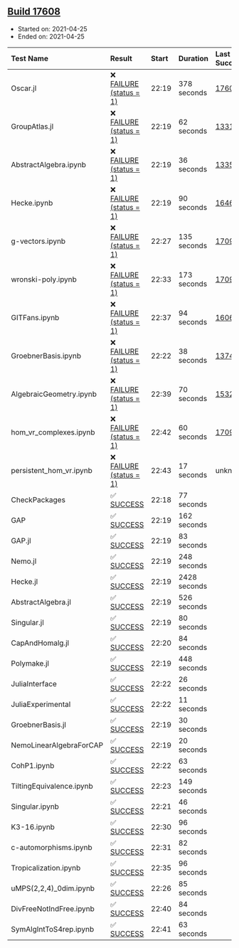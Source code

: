 ## [Build 17608](https://oscarci.mathematik.uni-kl.de/job/oscar/17608/)

* Started on: 2021-04-25
* Ended on: 2021-04-25

| Test Name    | Result | Start | Duration | Last Success | First Failure |
|:-------------|:-------|:------|:---------|:-------------|:--------------|
| Oscar.jl | ❌ [FAILURE (status = 1)](https://oscarci.mathematik.uni-kl.de/job/oscar/17608/artifact/logs/build-17608/Oscar.jl.log) | 22:19 | 378 seconds | [17607](https://oscarci.mathematik.uni-kl.de/job/oscar/17607/) | [17608](https://oscarci.mathematik.uni-kl.de/job/oscar/17608/) |
| GroupAtlas.jl | ❌ [FAILURE (status = 1)](https://oscarci.mathematik.uni-kl.de/job/oscar/17608/artifact/logs/build-17608/GroupAtlas.jl.log) | 22:19 | 62 seconds | [13311](https://oscarci.mathematik.uni-kl.de/job/oscar/13311/) | [13312](https://oscarci.mathematik.uni-kl.de/job/oscar/13312/) |
| AbstractAlgebra.ipynb | ❌ [FAILURE (status = 1)](https://oscarci.mathematik.uni-kl.de/job/oscar/17608/artifact/logs/build-17608/AbstractAlgebra.ipynb.log) | 22:19 | 36 seconds | [13355](https://oscarci.mathematik.uni-kl.de/job/oscar/13355/) | [13356](https://oscarci.mathematik.uni-kl.de/job/oscar/13356/) |
| Hecke.ipynb | ❌ [FAILURE (status = 1)](https://oscarci.mathematik.uni-kl.de/job/oscar/17608/artifact/logs/build-17608/Hecke.ipynb.log) | 22:19 | 90 seconds | [16463](https://oscarci.mathematik.uni-kl.de/job/oscar/16463/) | [16464](https://oscarci.mathematik.uni-kl.de/job/oscar/16464/) |
| g-vectors.ipynb | ❌ [FAILURE (status = 1)](https://oscarci.mathematik.uni-kl.de/job/oscar/17608/artifact/logs/build-17608/g-vectors.ipynb.log) | 22:27 | 135 seconds | [17099](https://oscarci.mathematik.uni-kl.de/job/oscar/17099/) | [17100](https://oscarci.mathematik.uni-kl.de/job/oscar/17100/) |
| wronski-poly.ipynb | ❌ [FAILURE (status = 1)](https://oscarci.mathematik.uni-kl.de/job/oscar/17608/artifact/logs/build-17608/wronski-poly.ipynb.log) | 22:33 | 173 seconds | [17098](https://oscarci.mathematik.uni-kl.de/job/oscar/17098/) | [17099](https://oscarci.mathematik.uni-kl.de/job/oscar/17099/) |
| GITFans.ipynb | ❌ [FAILURE (status = 1)](https://oscarci.mathematik.uni-kl.de/job/oscar/17608/artifact/logs/build-17608/GITFans.ipynb.log) | 22:37 | 94 seconds | [16068](https://oscarci.mathematik.uni-kl.de/job/oscar/16068/) | [16069](https://oscarci.mathematik.uni-kl.de/job/oscar/16069/) |
| GroebnerBasis.ipynb | ❌ [FAILURE (status = 1)](https://oscarci.mathematik.uni-kl.de/job/oscar/17608/artifact/logs/build-17608/GroebnerBasis.ipynb.log) | 22:22 | 38 seconds | [13748](https://oscarci.mathematik.uni-kl.de/job/oscar/13748/) | [13749](https://oscarci.mathematik.uni-kl.de/job/oscar/13749/) |
| AlgebraicGeometry.ipynb | ❌ [FAILURE (status = 1)](https://oscarci.mathematik.uni-kl.de/job/oscar/17608/artifact/logs/build-17608/AlgebraicGeometry.ipynb.log) | 22:39 | 70 seconds | [15322](https://oscarci.mathematik.uni-kl.de/job/oscar/15322/) | [15323](https://oscarci.mathematik.uni-kl.de/job/oscar/15323/) |
| hom_vr_complexes.ipynb | ❌ [FAILURE (status = 1)](https://oscarci.mathematik.uni-kl.de/job/oscar/17608/artifact/logs/build-17608/hom_vr_complexes.ipynb.log) | 22:42 | 60 seconds | [17099](https://oscarci.mathematik.uni-kl.de/job/oscar/17099/) | [17100](https://oscarci.mathematik.uni-kl.de/job/oscar/17100/) |
| persistent_hom_vr.ipynb | ❌ [FAILURE (status = 1)](https://oscarci.mathematik.uni-kl.de/job/oscar/17608/artifact/logs/build-17608/persistent_hom_vr.ipynb.log) | 22:43 | 17 seconds | unknown | unknown |
| CheckPackages | ✅ [SUCCESS](https://oscarci.mathematik.uni-kl.de/job/oscar/17608/artifact/logs/build-17608/CheckPackages.log) | 22:18 | 77 seconds |  |  |
| GAP | ✅ [SUCCESS](https://oscarci.mathematik.uni-kl.de/job/oscar/17608/artifact/logs/build-17608/GAP.log) | 22:19 | 162 seconds |  |  |
| GAP.jl | ✅ [SUCCESS](https://oscarci.mathematik.uni-kl.de/job/oscar/17608/artifact/logs/build-17608/GAP.jl.log) | 22:19 | 83 seconds |  |  |
| Nemo.jl | ✅ [SUCCESS](https://oscarci.mathematik.uni-kl.de/job/oscar/17608/artifact/logs/build-17608/Nemo.jl.log) | 22:19 | 248 seconds |  |  |
| Hecke.jl | ✅ [SUCCESS](https://oscarci.mathematik.uni-kl.de/job/oscar/17608/artifact/logs/build-17608/Hecke.jl.log) | 22:19 | 2428 seconds |  |  |
| AbstractAlgebra.jl | ✅ [SUCCESS](https://oscarci.mathematik.uni-kl.de/job/oscar/17608/artifact/logs/build-17608/AbstractAlgebra.jl.log) | 22:19 | 526 seconds |  |  |
| Singular.jl | ✅ [SUCCESS](https://oscarci.mathematik.uni-kl.de/job/oscar/17608/artifact/logs/build-17608/Singular.jl.log) | 22:19 | 80 seconds |  |  |
| CapAndHomalg.jl | ✅ [SUCCESS](https://oscarci.mathematik.uni-kl.de/job/oscar/17608/artifact/logs/build-17608/CapAndHomalg.jl.log) | 22:20 | 84 seconds |  |  |
| Polymake.jl | ✅ [SUCCESS](https://oscarci.mathematik.uni-kl.de/job/oscar/17608/artifact/logs/build-17608/Polymake.jl.log) | 22:19 | 448 seconds |  |  |
| JuliaInterface | ✅ [SUCCESS](https://oscarci.mathematik.uni-kl.de/job/oscar/17608/artifact/logs/build-17608/JuliaInterface.log) | 22:22 | 26 seconds |  |  |
| JuliaExperimental | ✅ [SUCCESS](https://oscarci.mathematik.uni-kl.de/job/oscar/17608/artifact/logs/build-17608/JuliaExperimental.log) | 22:22 | 11 seconds |  |  |
| GroebnerBasis.jl | ✅ [SUCCESS](https://oscarci.mathematik.uni-kl.de/job/oscar/17608/artifact/logs/build-17608/GroebnerBasis.jl.log) | 22:19 | 30 seconds |  |  |
| NemoLinearAlgebraForCAP | ✅ [SUCCESS](https://oscarci.mathematik.uni-kl.de/job/oscar/17608/artifact/logs/build-17608/NemoLinearAlgebraForCAP.log) | 22:19 | 20 seconds |  |  |
| CohP1.ipynb | ✅ [SUCCESS](https://oscarci.mathematik.uni-kl.de/job/oscar/17608/artifact/logs/build-17608/CohP1.ipynb.log) | 22:22 | 63 seconds |  |  |
| TiltingEquivalence.ipynb | ✅ [SUCCESS](https://oscarci.mathematik.uni-kl.de/job/oscar/17608/artifact/logs/build-17608/TiltingEquivalence.ipynb.log) | 22:23 | 149 seconds |  |  |
| Singular.ipynb | ✅ [SUCCESS](https://oscarci.mathematik.uni-kl.de/job/oscar/17608/artifact/logs/build-17608/Singular.ipynb.log) | 22:21 | 46 seconds |  |  |
| K3-16.ipynb | ✅ [SUCCESS](https://oscarci.mathematik.uni-kl.de/job/oscar/17608/artifact/logs/build-17608/K3-16.ipynb.log) | 22:30 | 96 seconds |  |  |
| c-automorphisms.ipynb | ✅ [SUCCESS](https://oscarci.mathematik.uni-kl.de/job/oscar/17608/artifact/logs/build-17608/c-automorphisms.ipynb.log) | 22:31 | 82 seconds |  |  |
| Tropicalization.ipynb | ✅ [SUCCESS](https://oscarci.mathematik.uni-kl.de/job/oscar/17608/artifact/logs/build-17608/Tropicalization.ipynb.log) | 22:35 | 96 seconds |  |  |
| uMPS(2,2,4)_0dim.ipynb | ✅ [SUCCESS](https://oscarci.mathematik.uni-kl.de/job/oscar/17608/artifact/logs/build-17608/uMPS-2-2-4-_0dim.ipynb.log) | 22:26 | 85 seconds |  |  |
| DivFreeNotIndFree.ipynb | ✅ [SUCCESS](https://oscarci.mathematik.uni-kl.de/job/oscar/17608/artifact/logs/build-17608/DivFreeNotIndFree.ipynb.log) | 22:40 | 84 seconds |  |  |
| SymAlgIntToS4rep.ipynb | ✅ [SUCCESS](https://oscarci.mathematik.uni-kl.de/job/oscar/17608/artifact/logs/build-17608/SymAlgIntToS4rep.ipynb.log) | 22:41 | 63 seconds |  |  |

